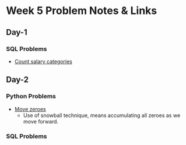# Week 5 Problem Notes & Links

## Day-1
### SQL Problems
- [Count salary categories](https://leetcode.com/problems/count-salary-categories/description/?envType=study-plan-v2&envId=top-sql-50)

## Day-2
### Python Problems
- [Move zeroes](https://leetcode.com/problems/move-zeroes/)
    + Use of snowball technique, means accumulating all zeroes as we move forward.
### SQL Problems